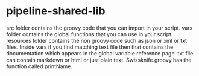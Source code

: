 # pipeline-shared-lib
src folder contains the groovy code that you can import in your script.
vars folder contains the global functions that you can use in your script.
resources folder contains the non groovy code such as json or xml or txt files.
Inside vars if you find matching text file then that contains the documentation which appears in the global variable reference page.
txt file can contain markdown or html or just plain text.
Swissknife.groovy has the function called printName.
